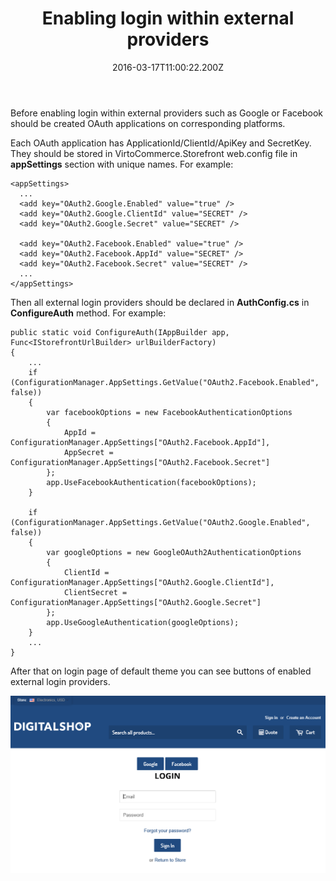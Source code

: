 ﻿---
title: Enabling login within external providers
description: The article describes enabling login within external providers in Virto Commerce Storefront
layout: docs
date: 2016-03-17T11:00:22.200Z
priority: 5
---
Before enabling login within external providers such as Google or Facebook should be created OAuth applications on corresponding platforms.

Each OAuth application has ApplicationId/ClientId/ApiKey and SecretKey. They should be stored in VirtoCommerce.Storefront web.config file in **appSettings** section with unique names. For example:

```
<appSettings>
  ...
  <add key="OAuth2.Google.Enabled" value="true" />
  <add key="OAuth2.Google.ClientId" value="SECRET" />
  <add key="OAuth2.Google.Secret" value="SECRET" />
        
  <add key="OAuth2.Facebook.Enabled" value="true" />
  <add key="OAuth2.Facebook.AppId" value="SECRET" />
  <add key="OAuth2.Facebook.Secret" value="SECRET" />
  ...
</appSettings>
```

Then all external login providers should be declared in **AuthConfig.cs** in **ConfigureAuth** method. For example:

```
public static void ConfigureAuth(IAppBuilder app, Func<IStorefrontUrlBuilder> urlBuilderFactory)
{
    ...
    if (ConfigurationManager.AppSettings.GetValue("OAuth2.Facebook.Enabled", false))
    {
        var facebookOptions = new FacebookAuthenticationOptions
        {
            AppId = ConfigurationManager.AppSettings["OAuth2.Facebook.AppId"],
            AppSecret = ConfigurationManager.AppSettings["OAuth2.Facebook.Secret"]
        };
        app.UseFacebookAuthentication(facebookOptions);
    }

    if (ConfigurationManager.AppSettings.GetValue("OAuth2.Google.Enabled", false))
    {
        var googleOptions = new GoogleOAuth2AuthenticationOptions
        {
            ClientId = ConfigurationManager.AppSettings["OAuth2.Google.ClientId"],
            ClientSecret = ConfigurationManager.AppSettings["OAuth2.Google.Secret"]
        };
        app.UseGoogleAuthentication(googleOptions);
    }
    ...
}
```

After that on login page of default theme you can see buttons of enabled external login providers.

![](../../assets/images/docs/capture-9.PNG)

